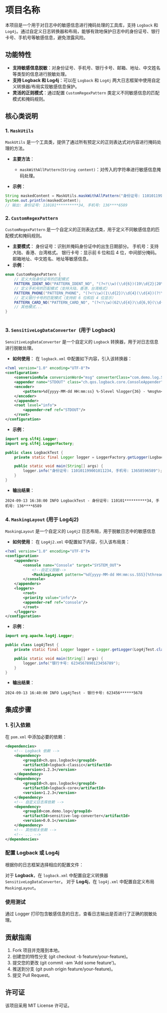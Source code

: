 # 项目名称

本项目是一个用于对日志中的敏感信息进行掩码处理的工具库，支持 `Logback` 和 `Log4j`。通过自定义日志转换器和布局，能够有效地保护日志中的身份证号、银行卡号、手机号等敏感信息，避免泄露风险。

## 功能特性

- **支持敏感信息脱敏**：对身份证号、手机号、银行卡号、邮箱、地址、中文姓名等类型的信息进行脱敏处理。
- **支持 Logback 和 Log4j**：可以在 `Logback` 和 `Log4j` 两大日志框架中使用自定义转换器/布局实现敏感信息保护。
- **灵活的正则模式**：通过配置 `CustomRegexPattern` 类定义不同敏感信息的匹配模式和掩码规则。

## 核心类说明

### 1. `MaskUtils`

`MaskUtils` 是一个工具类，提供了通过所有预定义的正则表达式对内容进行掩码处理的方法。

- **主要方法**：
    - `maskWithAllPattern(String content)`：对传入的字符串进行敏感信息掩码处理。

- **示例**：

```java
String maskedContent = MaskUtils.maskWithAllPattern("身份证号: 110101199001011234, 手机号: 13658596589");
System.out.println(maskedContent);
// 输出: 身份证号: 110101**********34, 手机号: 136****6589
```
### 2. `CustomRegexPattern`
`CustomRegexPattern` 是一个自定义的正则表达式类，用于定义不同敏感信息的匹配模式和掩码规则。
- **主要模式**：
    身份证号：识别并掩码身份证中的出生日期部分。
    手机号：支持大陆、香港、台湾格式。
    银行卡号：显示前 6 位和后 4 位，中间部分掩码。
    邮箱地址、中文姓名、地址等敏感信息。 
- **示例**：
```java
enum CustomRegexPattern {
    // 定义大陆身份证号的匹配模式
    PATTERN_IDENT_NO("PATTERN_IDENT_NO", "(?<!\\w)(\\d{6})(19\\d{2}|20\\d{2})(0[1-9]|1[0-2])(0[1-9]|[12]\\d|3[01])(\\d{2})(\\d{1}[0-9Xx])(?!\\w)", "$1**********$6"),
    // 定义手机号的匹配模式（支持大陆、香港、台湾格式）
    PATTERN_PHONE("PATTERN_PHONE", "(?<!\\w)(1\\d{2})\\d{4}(\\d{4})(?!\\w)|(?<!\\w)(\\d{4})\\d{3}(\\d{3})(?!\\w)|(?<!\\w)(09\\d{2})\\d{4}(\\d{2})(?!\\w)", "$1$3$5****$2$4$6"),
    // 定义银行卡号的匹配模式（支持前 6 位和后 4 位显示）
    PATTERN_CARD_NO("PATTERN_CARD_NO", "(?<!\\w)(62\\d{4})\\d{6,9}(\\d{4})(?!\\w)", "$1******$2"),
    // 其他模式...
}
 
```
### 3. `SensitiveLogDataConverter `(用于 Logback)
`SensitiveLogDataConverter` 是一个自定义的 `Logback` 转换器，用于对日志信息进行脱敏处理。

- **如何使用**： 在 `logback.xml` 中配置如下内容，引入该转换器：

```xml
<?xml version="1.0" encoding="UTF-8"?>
<configuration>
    <conversionRule conversionWord="msg" converterClass="com.demo.log.SensitiveLogDataConverter"/>
    <appender name="STDOUT" class="ch.qos.logback.core.ConsoleAppender">
    <encoder>
        <pattern>%d{yyyy-MM-dd HH:mm:ss} %-5level %logger{36} - %msg%n</pattern>
    </encoder>
    </appender>
    <root level="info">
        <appender-ref ref="STDOUT"/>
    </root>
</configuration>
```
- **示例**：
```java
import org.slf4j.Logger;
import org.slf4j.LoggerFactory;

public class LogbackTest {
    private static final Logger logger = LoggerFactory.getLogger(LogbackTest.class);

    public static void main(String[] args) {
        logger.info("身份证号: 110101199001011234, 手机号: 13658596589");
    }
}
```
- **输出结果**：
```text
2024-09-13 16:38:00 INFO LogbackTest - 身份证号: 110101**********34, 手机号: 136****6589

```
### 4. `MaskingLayout` (用于 Log4j2)
`MaskingLayout` 是一个自定义的 `Log4j2` 日志布局，用于脱敏日志中的敏感信息

- **如何使用**： 在 `Log4j2.xml` 中配置如下内容，引入该布局类：

```xml 
<?xml version="1.0" encoding="UTF-8"?>
<configuration>
    <appenders>
        <console name="Console" target="SYSTEM_OUT">
            <!--自定义脱敏-->
            <MaskingLayout pattern="%d{yyyy-MM-dd HH:mm:ss.SSS}[%thread] %-5level %logger{36} - %msg%n" />
        </console>
    </appenders>
    <loggers>
        <root>
        <priority value="info"/>
        <appender-ref ref="console"/>
        </root>
    </loggers>
</configuration>
```
- **示例**：
```java
import org.apache.log4j.Logger;

public class Log4jTest {
    private static final Logger logger = Logger.getLogger(Log4jTest.class);

    public static void main(String[] args) {
        logger.info("银行卡号: 6234567890123456789");
    }
}

```
- **输出结果**：
```text
2024-09-13 16:40:00 INFO Log4jTest - 银行卡号: 623456******5678

```
## 集成步骤
### 1. 引入依赖
在 `pom.xml` 中添加必要的依赖：
```xml
<dependencies>
    <!-- Logback 依赖 -->
    <dependency>
        <groupId>ch.qos.logback</groupId>
        <artifactId>logback-classic</artifactId>
        <version>1.2.3</version>
    </dependency>
    <dependency>
        <groupId>ch.qos.logback</groupId>
        <artifactId>logback-core</artifactId>
        <version>1.2.3</version>
    </dependency>
    <!-- 自定义日志库依赖 -->
    <dependency>
        <groupId>com.demo.log</groupId>
        <artifactId>sensitive-log-converter</artifactId>
        <version>0.0.1</version>
    </dependency>
    <!-- 其他相关依赖 -->
    <!-- ... -->
</dependencies>
```
### 配置 Logback 或 Log4j
根据你的日志框架选择相应的配置文件：

对于 **Logback**，在 `logback.xml` 中配置自定义转换器 `SensitiveLogDataConverter`。
对于 **Log4j**，在 `log4j.xml` 中配置自定义布局 `MaskingLayout`。

### 使用测试
通过 Logger 打印包含敏感信息的日志，查看日志输出是否进行了正确的脱敏处理。

## 贡献指南
1. Fork 项目并克隆到本地。
2. 创建您的特性分支 (git checkout -b feature/your-feature)。
3. 提交您的更改 (git commit -am 'Add some feature')。
4. 推送到分支 (git push origin feature/your-feature)。
5. 提交 Pull Request。

## 许可证
该项目采用 MIT License 许可证。
